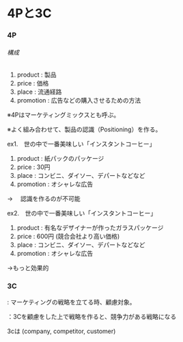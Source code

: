 # 4Pと3C

### 4P

###### 構成

1. product : 製品
2. price : 価格
3. place : 流通経路
4. promotion : 広告などの購入させるための方法



※4Pはマーケティングミックスとも呼ぶ。

※よく組み合わせて、製品の認識（Positioning）を作る。

ex1.　世の中で一番美味しい「インスタントコーヒー」

1. product : 紙パックのパッケージ
2. price : 30円
3. place : コンビニ、ダイソー、デパートなどなど
4. promotion : オシャレな広告



-> 　認識を作るのが不可能



ex2.　世の中で一番美味しい「インスタントコーヒー」

1. product : 有名なデザイナーが作ったガラスパッケージ
2. price : 600円 (競合会社より高い価格)
3. place : コンビニ、ダイソー、デパートなどなど
4. promotion : オシャレな広告

→もっと効果的



### 3C

 : マーケティングの戦略を立てる時、顧慮対象。

：3Cを顧慮をした上で戦略を作ると、競争力がある戦略になる

3cは (company, competitor, customer)

